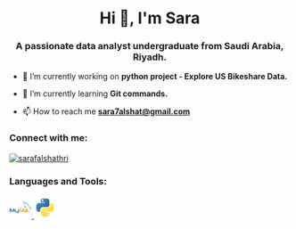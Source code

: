 <h1 align="center">Hi 👋, I'm Sara</h1>
<h3 align="center">A passionate data analyst undergraduate from Saudi Arabia, Riyadh.</h3>

- 🔭 I’m currently working on **python project - Explore US Bikeshare Data.**

- 🌱 I’m currently learning **Git commands.**

- 📫 How to reach me **sara7alshat@gmail.com**

<h3 align="left">Connect with me:</h3>
<p align="left">
<a href="https://linkedin.com/in/sarafalshathri" target="blank"><img align="center" src="https://raw.githubusercontent.com/rahuldkjain/github-profile-readme-generator/master/src/images/icons/Social/linked-in-alt.svg" alt="sarafalshathri" height="30" width="40" /></a>
</p>

<h3 align="left">Languages and Tools:</h3>
<p align="left"> <a href="https://www.mysql.com/" target="_blank" rel="noreferrer"> <img src="https://raw.githubusercontent.com/devicons/devicon/master/icons/mysql/mysql-original-wordmark.svg" alt="mysql" width="40" height="40"/> </a> <a href="https://www.python.org" target="_blank" rel="noreferrer"> <img src="https://raw.githubusercontent.com/devicons/devicon/master/icons/python/python-original.svg" alt="python" width="40" height="40"/> </a> </p>

